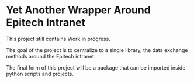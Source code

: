 # Yet Another Wrapper Around Epitech Intranet
This project still contains Work in progress.

The goal of the project is to centralize to a single library, the data exchange methods around the Epitech intranet.

The final form of this project will be a package that can be imported inside python scripts and projects.